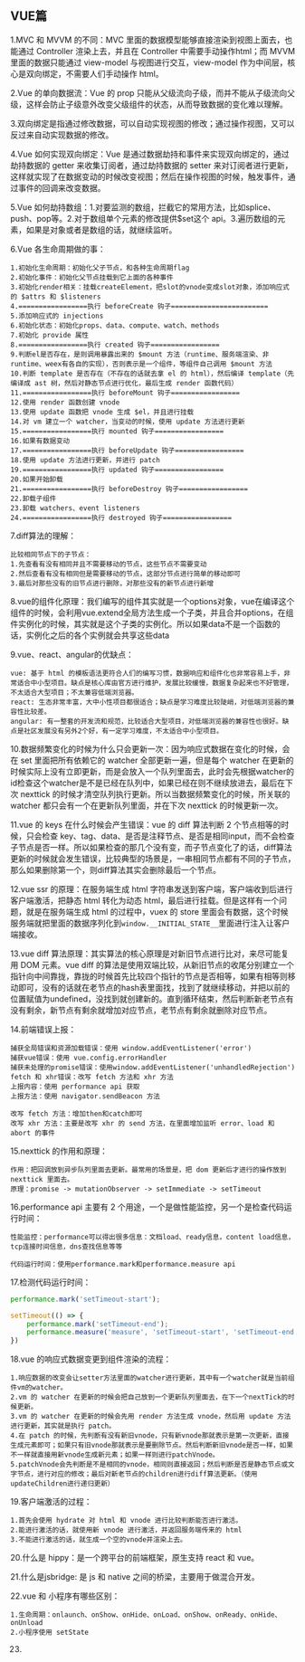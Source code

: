 ## VUE篇

1.MVC 和 MVVM 的不同：MVC 里面的数据模型能够直接渲染到视图上面去，也能通过 Controller 渲染上去，并且在 Controller 中需要手动操作html；而 MVVM 里面的数据只能通过 view-model 与视图进行交互，view-model 作为中间层，核心是双向绑定，不需要人们手动操作 html。

2.Vue 的单向数据流：Vue 的 prop 只能从父级流向子级，而并不能从子级流向父级，这样会防止子级意外改变父级组件的状态，从而导致数据的变化难以理解。

3.双向绑定是指通过修改数据，可以自动实现视图的修改；通过操作视图，又可以反过来自动实现数据的修改。

4.Vue 如何实现双向绑定：Vue 是通过数据劫持和事件来实现双向绑定的，通过劫持数据的 getter 来收集订阅者，通过劫持数据的 setter 来对订阅者进行更新，这样就实现了在数据变动的时候改变视图；然后在操作视图的时候，触发事件，通过事件的回调来改变数据。

5.Vue 如何劫持数组：1.对要监测的数组，拦截它的常用方法，比如splice、push、pop等。2.对于数组单个元素的修改提供$set这个 api。3.遍历数组的元素，如果是对象或者是数组的话，就继续监听。

6.Vue 各生命周期做的事：

```
1.初始化生命周期：初始化父子节点，和各种生命周期flag
2.初始化事件：初始化父节点挂载到它上面的各种事件
3.初始化render相关：挂载createElement，把slot的vnode变成slot对象，添加响应式的 $attrs 和 $listeners
4.=================执行 beforeCreate 钩子========================
5.添加响应式的 injections
6.初始化状态：初始化props、data、compute、watch、methods
7.初始化 provide 属性
8.=================执行 created 钩子=================
9.判断el是否存在，是则调用暴露出来的 $mount 方法（runtime、服务端渲染、非runtime、weex有各自的实现），否则表示是一个组件，等组件自己调用 $mount 方法
10.判断 template 是否存在（不存在的话就去拿 el 的 html），然后编译 template（先编译成 ast 树，然后对静态节点进行优化，最后生成 render 函数代码）
11.=================执行 beforeMount 钩子=================
12.使用 render 函数创建 vnode
13.使用 update 函数把 vnode 生成 $el，并且进行挂载
14.对 vm 建立一个 watcher，当变动的时候，使用 update 方法进行更新
15.=================执行 mounted 钩子=================
16.如果有数据变动
17.=================执行 beforeUpdate 钩子=================
18.使用 update 方法进行更新，并进行 patch
19.=================执行 updated 钩子=================
20.如果开始卸载
21.=================执行 beforeDestroy 钩子=================
22.卸载子组件
23.卸载 watchers、event listeners
24.=================执行 destroyed 钩子=================
```

7.diff算法的理解：

```
比较相同节点下的子节点：
1.先查看有没有相同并且不需要移动的节点，这些节点不需要变动
2.然后查看有没有相同但是需要移动的节点，这部分节点进行简单的移动即可
3.最后对那些没有的旧节点进行删除，对那些没有的新节点进行新增
```

8.vue的组件化原理：我们编写的组件其实就是一个options对象，vue在编译这个组件的时候，会利用vue.extend全局方法生成一个子类，并且合并options，在组件实例化的时候，其实就是这个子类的实例化。所以如果data不是一个函数的话，实例化之后的各个实例就会共享这些data

9.vue、react、angular的优缺点：

```
vue: 基于 html 的模板语法更符合人们的编写习惯，数据响应和组件化也非常容易上手，非常适合中小型项目。缺点是核心库由官方进行维护，发展比较缓慢，数据复杂起来也不好管理，不太适合大型项目；不太兼容低端浏览器。
react: 生态非常丰富，大中小性项目都很适合；缺点是学习难度比较陡峭，对低端浏览器的兼容性比较差。
angular: 有一整套的开发流和规范，比较适合大型项目，对低端浏览器的兼容性也很好。缺点是社区发展没有另外2个好，有一定学习难度，不太适合中小型项目。
```

10.数据频繁变化的时候为什么只会更新一次：因为响应式数据在变化的时候，会在 set 里面把所有依赖它的 watcher 全部更新一遍，但是每个 watcher 在更新的时候实际上没有立即更新，而是会放入一个队列里面去，此时会先根据watcher的id检查这个watcher是不是已经在队列中，如果已经在则不继续放进去，最后在下次 nexttick 的时候才清空队列执行更新。所以当数据频繁变化的时候，所关联的 watcher 都只会有一个在更新队列里面，并在下次 nexttick 的时候更新一次。

11.vue 的 keys 在什么时候会产生错误：vue 的 diff 算法判断 2 个节点相等的时候，只会检查 key、tag、data、是否是注释节点、是否是相同input，而不会检查子节点是否一样。所以如果检查的那几个没有变，而子节点变化了的话，diff算法更新的时候就会发生错误，比较典型的场景是，一串相同节点都有不同的子节点，那么如果删除第一个，则diff算法其实会删除最后一个节点。

12.vue ssr 的原理：在服务端生成 html 字符串发送到客户端，客户端收到后进行客户端激活，把静态 html 转化为动态 html，最后进行挂载。但是这样有一个问题，就是在服务端生成 html 的过程中，vuex 的 store 里面会有数据，这个时候服务端就把里面的数据序列化到```window.__INITIAL_STATE__```里面进行注入让客户端接收。

13.vue diff 算法原理：其实算法的核心原理是对新旧节点进行比对，来尽可能复用 DOM 元素。vue diff 的算法是使用双端比较，从新旧节点的收尾分别建立一个指针向中间靠拢，靠拢的时候首先比较四个指针的节点是否相等，如果有相等则移动即可，没有的话就在老节点的hash表里面找，找到了就继续移动，并把以前的位置赋值为undefined，没找到就创建新的。直到循环结束，然后判断新老节点有没有剩余，新节点有剩余就增加对应节点，老节点有剩余就删除对应节点。

14.前端错误上报：

```
捕获全局错误和资源加载错误：使用 window.addEventListener('error')
捕获vue错误：使用 vue.config.errorHandler
捕获未处理的promise错误：使用window.addEventListener('unhandledRejection')
fetch 和 xhr错误：改写 fetch 方法和 xhr 方法
上报内容：使用 performance api 获取
上报方法：使用 navigator.sendBeacon 方法

改写 fetch 方法：增加then和catch即可
改写 xhr 方法：主要是改写 xhr 的 send 方法，在里面增加监听 error、load 和 abort 的事件
```

15.nexttick 的作用和原理：

```
作用：把回调放到异步队列里面去更新。最常用的场景是，把 dom 更新后才进行的操作放到 nexttick 里面去。
原理：promise -> mutationObserver -> setImmediate -> setTimeout
```

16.performance api 主要有 2 个用途，一个是做性能监控，另一个是检查代码运行时间：

```
性能监控：performance可以得出很多信息：文档load、ready信息，content load信息，tcp连接时间信息，dns查找信息等等

代码运行时间：使用performance.mark和performance.measure api
```

17.检测代码运行时间：

```js
performance.mark('setTimeout-start');

setTimeout(() => {
    performance.mark('setTimeout-end');
    performance.measure('measure', 'setTimeout-start', 'setTimeout-end');
})
```

18.vue 的响应式数据变更到组件渲染的流程：

```
1.响应数据的改变会让setter方法里面的watcher进行更新，其中有一个watcher就是当前组件vm的watcher。
2.vm 的 watcher 在更新的时候会把自己放到一个更新队列里面去，在下一个nextTick的时候更新。
3.vm 的 watcher 在更新的时候会先用 render 方法生成 vnode，然后用 update 方法进行更新，其实就是执行 patch。
4.在 patch 的时候，先判断有没有新旧vnode，只有新vnode那就表示是第一次更新，直接生成元素即可；如果只有旧vnode那就表示是要删除节点。然后判断新旧vnode是否一样，如果不一样就直接用新vnode生成新元素；如果一样则进行patchVnode。
5.patchVnode会先判断是不是相同的vnode，相同则直接返回；然后判断是否是静态节点或文字节点，进行对应的修改；最后对新老节点的children进行diff算法更新。（使用updateChildren进行递归更新）
```

19.客户端激活的过程：

```
1.首先会使用 hydrate 对 html 和 vnode 进行比较判断能否进行激活。
2.能进行激活的话，就使用新 vnode 进行激活，并返回服务端传来的 html
3.不能进行激活的话，就生成一个空的vnode并渲染上去。
```

20.什么是 hippy：是一个跨平台的前端框架，原生支持 react 和 vue。

21.什么是jsbridge: 是 js 和 native 之间的桥梁，主要用于做混合开发。

22.vue 和 小程序有哪些区别：

```
1.生命周期：onlaunch、onShow、onHide、onLoad、onShow、onReady、onHide、onUnload
2.小程序使用 setState
```

23.

